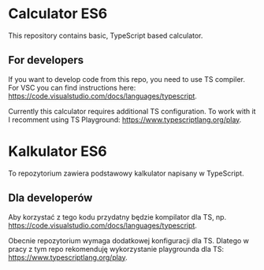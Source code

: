 # Calculator ES6

This repository contains basic, TypeScript based calculator.

## For developers

If you want to develop code from this repo, you need to use TS compiler. For VSC you can find instructions here: https://code.visualstudio.com/docs/languages/typescript.

Currently this calculator requires additional TS configuration. To work with it I recomment using TS Playground: https://www.typescriptlang.org/play.

# Kalkulator ES6

To repozytorium zawiera podstawowy kalkulator napisany w TypeScript.

## Dla developerów

Aby korzystać z tego kodu przydatny będzie kompilator dla TS, np. https://code.visualstudio.com/docs/languages/typescript.

Obecnie repozytorium wymaga dodatkowej konfiguracji dla TS. Dlatego w pracy z tym repo rekomenduję wykorzystanie playgrounda dla TS: https://www.typescriptlang.org/play.
